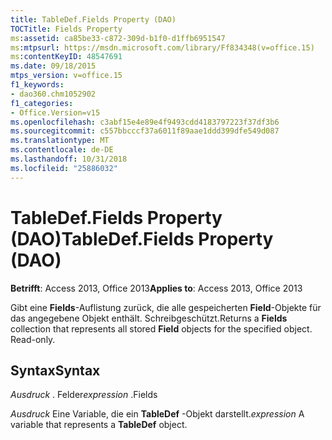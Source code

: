 ```yaml
---
title: TableDef.Fields Property (DAO)
TOCTitle: Fields Property
ms:assetid: ca85be33-c872-309d-b1f0-d1ffb6951547
ms:mtpsurl: https://msdn.microsoft.com/library/Ff834348(v=office.15)
ms:contentKeyID: 48547691
ms.date: 09/18/2015
mtps_version: v=office.15
f1_keywords:
- dao360.chm1052902
f1_categories:
- Office.Version=v15
ms.openlocfilehash: c3abf15e4e89e4f9493cdd4183797223f37df3b6
ms.sourcegitcommit: c557bbcccf37a6011f89aae1ddd399dfe549d087
ms.translationtype: MT
ms.contentlocale: de-DE
ms.lasthandoff: 10/31/2018
ms.locfileid: "25886032"
---
```

# <a name="tabledeffields-property-dao"></a><span data-ttu-id="ce515-102">TableDef.Fields Property (DAO)</span><span class="sxs-lookup"><span data-stu-id="ce515-102">TableDef.Fields Property (DAO)</span></span>


<span data-ttu-id="ce515-103">**Betrifft**: Access 2013, Office 2013</span><span class="sxs-lookup"><span data-stu-id="ce515-103">**Applies to**: Access 2013, Office 2013</span></span>

<span data-ttu-id="ce515-p101">Gibt eine **Fields**-Auflistung zurück, die alle gespeicherten **Field**-Objekte für das angegebene Objekt enthält. Schreibgeschützt.</span><span class="sxs-lookup"><span data-stu-id="ce515-p101">Returns a **Fields** collection that represents all stored **Field** objects for the specified object. Read-only.</span></span>

## <a name="syntax"></a><span data-ttu-id="ce515-106">Syntax</span><span class="sxs-lookup"><span data-stu-id="ce515-106">Syntax</span></span>

<span data-ttu-id="ce515-107">*Ausdruck* . Felder</span><span class="sxs-lookup"><span data-stu-id="ce515-107">*expression* .Fields</span></span>

<span data-ttu-id="ce515-108">*Ausdruck* Eine Variable, die ein **TableDef** -Objekt darstellt.</span><span class="sxs-lookup"><span data-stu-id="ce515-108">*expression* A variable that represents a **TableDef** object.</span></span>

